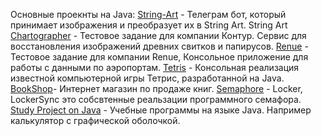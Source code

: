 Основные проекнты на Java:
[String-Art](https://github.com/Thor0002/String-Art) - Телеграм бот, который принимает изображения и преобразует их в String Art. String Art
[Chartographer](https://github.com/Thor0002/Chartographer) - Тестовое задание для компании Контур. Cервис для восстановления изображений древних свитков и папирусов.
[Renue](https://github.com/Thor0002/Renue) - Тестовое задание для компании Renue, Консольное приложение для работы с данными по аэропортам.
[Tetris](https://github.com/Thor0002/Tetris) - Консольная реализация известной компьютерной игры Тетрис, разработанной на Java.
[BookShop](https://github.com/Thor0002/BookShop)- Интернет магазин по продаже книг.
[Semaphore](https://github.com/Thor0002/Semaphore) - Locker, LockerSync это собсвтенные реальзации программного семафора.
[Study Project on Java](https://github.com/Thor0002/Java) - Учебные программы на языке Java. Например калькулятор с графической оболочкой.
